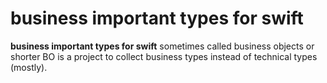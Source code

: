 # business important types for swift

**business important types for swift** sometimes called business objects or shorter BO is a project to collect business types instead of technical types (mostly).
